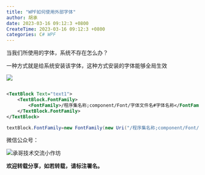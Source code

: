 ```yaml
---
title: "WPF如何使用外部字体"
author: 胡承
date: 2023-03-16 09:12:3 +0800
CreateTime: 2023-03-16 09:12:3 +0800
categories: C# WPF
---
```


当我们所使用的字体，系统不存在怎么办？

<!-- more -->
一种方式就是给系统安装该字体，这种方式安装的字体能够全局生效


![](https://img-blog.csdnimg.cn/4072f574cc294639a53527c316f50c2f.jpeg#pic_center)

```xml

<TextBlock Text="text1">
    <TextBlock.FontFamily>
        <FontFamily>/程序集名称;component/Font/字体文件名#字体名称</FontFamily>
    </TextBlock.FontFamily>
</TextBlock>
```

```cs
textBlock.FontFamily=new FontFamily(new Uri("/程序集名称;component/Font/字体文件名"),"字体名称")
```



微信公众号：

![承哥技术交流小作坊](https://i.loli.net/2021/09/27/FmsaLU1Oo7tX8kl.jpg)

**欢迎转载分享，如若转载，请标注署名。**